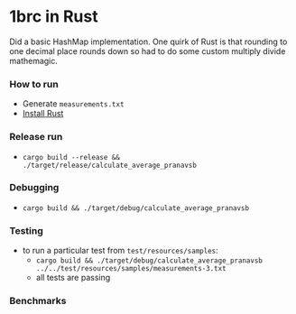 # 1brc in Rust

Did a basic HashMap implementation. One quirk of Rust is that rounding to one decimal place rounds down so had to do some custom multiply divide mathemagic.

### How to run
* Generate `measurements.txt` 
* [Install Rust](https://www.rust-lang.org/tools/install)

### Release run
* `cargo build --release && ./target/release/calculate_average_pranavsb`

### Debugging
* `cargo build && ./target/debug/calculate_average_pranavsb`

### Testing
* to run a particular test from `test/resources/samples`:
    * `cargo build && ./target/debug/calculate_average_pranavsb ../../test/resources/samples/measurements-3.txt`
    * all tests are passing

### Benchmarks